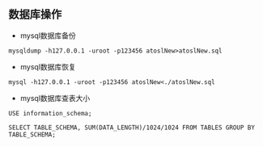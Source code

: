 ## 数据库操作

- mysql数据库备份

```shell
mysqldump -h127.0.0.1 -uroot -p123456 atoslNew>atoslNew.sql
```

- mysql数据库恢复

```shell
mysql -h127.0.0.1 -uroot -p123456 atoslNew<./atoslNew.sql
```

- mysql数据库查表大小

```shell
USE information_schema;

SELECT TABLE_SCHEMA, SUM(DATA_LENGTH)/1024/1024 FROM TABLES GROUP BY TABLE_SCHEMA;
```

